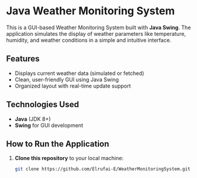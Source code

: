 # Java Weather Monitoring System

This is a GUI-based Weather Monitoring System built with **Java Swing**. The application simulates the display of weather parameters like temperature, humidity, and weather conditions in a simple and intuitive interface.

## Features

- Displays current weather data (simulated or fetched)
- Clean, user-friendly GUI using Java Swing
- Organized layout with real-time update support

## Technologies Used

- **Java** (JDK 8+)
- **Swing** for GUI development

## How to Run the Application

1. **Clone this repository** to your local machine:
   ```bash
   git clone https://github.com/Elrufai-E/WeatherMonitoringSystem.git
